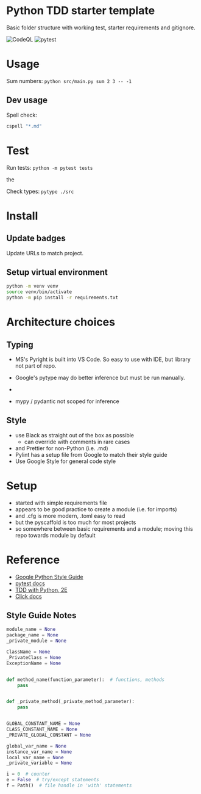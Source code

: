 # Python TDD starter template

Basic folder structure with working test, starter requirements and gitignore.

![CodeQL](https://github.com/lifekaizen/template-python/actions/workflows/codeql-analysis.yml/badge.svg)
![pytest](https://github.com/lifekaizen/template-python/actions/workflows/pytest.yml/badge.svg)

# Usage

Sum numbers:
`python src/main.py sum 2 3 -- -1`

## Dev usage

Spell check:

```sh
cspell "*.md"
```

# Test

Run tests:
`python -m pytest tests`

the

Check types:
`pytype ./src`

# Install

## Update badges

Update URLs to match project.

## Setup virtual environment

```sh
python -m venv venv
source venv/bin/activate
python -m pip install -r requirements.txt
```

# Architecture choices

## Typing

- MS's Pyright is built into VS Code. So easy to use with IDE, but library not part of repo.

- Google's pytype may do better inference but must be run manually.
-
- mypy / pydantic not scoped for inference

## Style

- use Black as straight out of the box as possible
  - can override with comments in rare cases
- and Prettier for non-Python (i.e. .md)
- Pylint has a setup file from Google to match their style guide
- Use Google Style for general code style

# Setup

- started with simple requirements file
- appears to be good practice to create a module (i.e. for imports)
- and .cfg is more modern, .toml easy to read
- but the pyscaffold is too much for most projects
- so somewhere between basic requirements and a module; moving this repo towards module by default

# Reference

- [Google Python Style Guide](https://google.github.io/styleguide/pyguide.html)
- [pytest docs](https://docs.pytest.org/en/6.2.x/example/index.html)
- [TDD with Python, 2E](https://learning.oreilly.com/library/view/test-driven-development-with/9781491958698/part01.html#part1)
- [Click docs](https://click.palletsprojects.com/en/8.0.x/#documentation)

## Style Guide Notes

```py
module_name = None
package_name = None
_private_module = None

ClassName = None
_PrivateClass = None
ExceptionName = None


def method_name(function_parameter):  # functions, methods
    pass


def _private_method(_private_method_parameter):
    pass


GLOBAL_CONSTANT_NAME = None
CLASS_CONSTANT_NAME = None
_PRIVATE_GLOBAL_CONSTANT = None

global_var_name = None
instance_var_name = None
local_var_name = None
_private_variable = None

i = 0  # counter
e = False  # try/except statements
f = Path()  # file handle in 'with' statements
```
